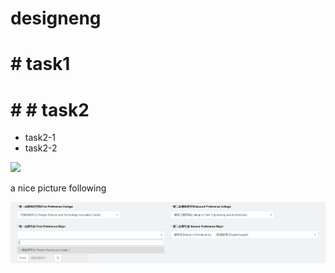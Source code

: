 # designeng
# # task1
# # # task2
  * task2-1
  * task2-2

 ![](https://gitlab.com/picbed/bed/uploads/75985eac80cb11269120d0283ce6a8a5/logo.png)

a nice picture following

![](img2/Capture.JPG)
